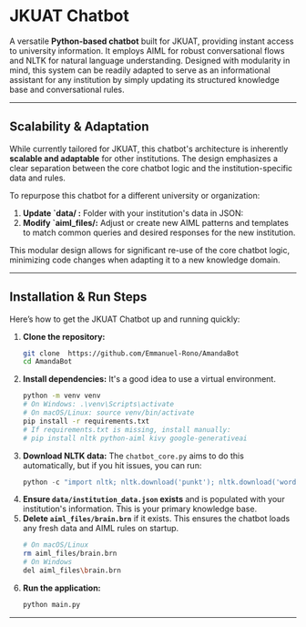 # JKUAT Chatbot
A versatile  **Python-based chatbot** built for JKUAT, providing instant access to university information. 
It employs AIML for robust conversational flows and NLTK for natural language understanding.
Designed with modularity in mind, this system can be readily adapted to serve as an informational assistant for any institution by simply updating its structured knowledge base and conversational rules.


---

## Scalability & Adaptation

While currently tailored for JKUAT, this chatbot's architecture is inherently **scalable and adaptable** for other institutions. The design emphasizes a clear separation between the core chatbot logic and the institution-specific data and rules.

To repurpose this chatbot for a different university or organization:

1.  **Update `data/ :** Folder with your institution's data in JSON:
2.  **Modify `aiml_files/:** Adjust or create new AIML patterns and templates to match common queries and desired responses for the new institution.

This modular design allows for significant re-use of the core chatbot logic, minimizing code changes when adapting it to a new knowledge domain.

---

## Installation & Run Steps

Here’s how to get the JKUAT Chatbot up and running quickly:

1.  **Clone the repository:**
    ```bash
    git clone  https://github.com/Emmanuel-Rono/AmandaBot
    cd AmandaBot
    ```
2.  **Install dependencies:** It's a good idea to use a virtual environment.
    ```bash
    python -m venv venv
    # On Windows: .\venv\Scripts\activate
    # On macOS/Linux: source venv/bin/activate
    pip install -r requirements.txt
    # If requirements.txt is missing, install manually:
    # pip install nltk python-aiml kivy google-generativeai
    ```
3.  **Download NLTK data:** The `chatbot_core.py` aims to do this automatically, but if you hit issues, you can run:
    ```python
    python -c "import nltk; nltk.download('punkt'); nltk.download('wordnet'); nltk.download('stopwords'); nltk.download('omw-1.4'); nltk.download('punkt_tab')"
    ```
4.  **Ensure `data/institution_data.json` exists** and is populated with your institution's information. This is your primary knowledge base.
5.  **Delete `aiml_files/brain.brn`** if it exists. This ensures the chatbot loads any fresh data and AIML rules on startup.
    ```bash
    # On macOS/Linux
    rm aiml_files/brain.brn
    # On Windows
    del aiml_files\brain.brn
    ```
6.  **Run the application:**
    ```bash
    python main.py
    ```

---
